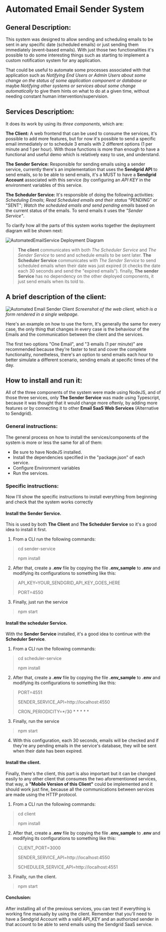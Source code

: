 # Automated Email Sender System


## General Description:

This system was designed to allow sending and scheduling emails to be sent in any specific date (scheduled emails) or just sending them immediately (event-based emails).  With just those two functionalities it's possible to do some interesting things such as starting to implement a custom notification system for any application.

That could be useful to automate some processes associated with that application such as _Notifying End Users or Admin Users about some change on the status of some application component or database_ or maybe _Notifying other systems or services about some change automatically_ to give them hints on what to do at a given time, without needing constant human intervention/supervision.


## Services Description:

It does its work by using its _three components_, which are:

**The Client:** A web frontend that can be used to consume the services, it's possible to add more features, but for now it's possible to send a specific email immediately or to schedule 3 emails with 2 different options (1 per minute and 1 per hour). With those functions is more than enough to have a functional and useful demo which is relatively easy to use, and understand.

**The Sender Service:** Responsible for sending emails using a sender service, currently there's an implementation that uses the **Sendgrid API** to send emails, so to be able to send emails, it's a MUST to have a **Sendgrid Account** associated with this service (by configuring an _API KEY_ in the environment variables of this service.

**The Scheduler Service:** It's responsible of doing the following activities: _Scheduling Emails_; _Read Scheduled emails and their status_ "PENDING" or "SENT"; _Watch the scheduled emails and send pending emails_ based on the current status of the emails. To send emails it uses the _"Sender Service"_.

To clarify how all the parts of this system works together the deployment diagram will be shown next:

![AutomatedEmailService Deployment Diagram](./images/AES-deployment-diagram.jpeg)


> **The client** communicates with both _The Scheduler Service_ and _The Sender Service_ to send and schedule emails to be sent later. **The Scheduler Service** communicates with _The Sender Service_ to send scheduled emails when their date was just expired (it checks the date each 30 seconds and send the "expired emails"). finally, **The sender Service** has no dependency on the other deployed components, it just send emails when its told to.

## A brief description of the client:

![Automated Email Sender Client](./images/automated-email-sender-client.png)
*Screenshot of the web client, which is a form rendered in a single webpage.*

Here's an example on how to use the form, It's generally the same for every case, the only thing that changes in every case is the behaviour of the Emails and the communication between the client and the services.

The first two options "One Email", and "3 emails (1 per minute)" are recommended because they're faster to test and cover the complete functionality, nonetheless, there's an option to send emails each hour to better simulate a different scenario, sending emails at specific times of the day.

## How to install and run it:

All of the three components of the system were made using NodeJS, and of those three services, only **The Sender Service** was made using Typescript, because it was thought that it would change more oftenly, by adding more features or by connecting it to other **Email SaaS Web Services** (Alternative to Sendgrid).


### General instructions:

The general process on how to install the services/components of the system is more or less the same for all of them:

* Be sure to have NodeJS installed.
* Install the dependencies specified in the "package.json" of each service.
* Configure Environment variables
* Run the services.


### Specific instructions:

Now I'll show the specific instructions to install everything from beginning and check that the system works correctly


#### Install the Sender Service.

This is used by both **The Client** and **The Scheduler Service** so it's a good idea to install it first.

1. From a CLI run the following commands:

> cd sender-service
>
> npm install

2. After that, create a **.env** file by copying the file **.env_sample** to **.env** and modifying its configurations to something like this:

> API\_KEY=YOUR\_SENDGRID\_API\_KEY\_GOES\_HERE
>
> PORT=4550

3. Finally, just run the service

> npm start


#### Install the scheduler Service.

With the **Sender Service** installed, it's a good idea to continue with the **Scheduler Service**.

1. From a CLI run the following commands:

> cd scheduler-service
>
> npm install

2. After that, create a **.env** file by copying the file **.env_sample** to **.env** and modifying its configurations to something like this:

> PORT=4551
>
> SENDER\_SERVICE\_API=http://localhost:4550
>
> CRON\_PERIODICITY=\*/30 \* \* \* \* \*

3. Finally, run the service

> npm start

4. With this configuration, each 30 seconds, emails will be checked and if they're any pending emails in the service's database, they will be sent when their date has been expired.


#### Install the client.

Finally, there's the client, this part is also important but it can be changed easily to any other client that consumes the two aforementioned services, that way, a __"Mobile Version of this Client"__ could be implemented and it should work just fine, because all the communications between services are made using the HTTP protocol.

1. From a CLI run the following commands:

> cd client
>
> npm install

2. After that, create a **.env** file by copying the file **.env_sample** to **.env** and modifying its configurations to something like this:

> CLIENT\_PORT=3000
>
> SENDER\_SERVICE\_API=http://localhost:4550
>
> SCHEDULER\_SERVICE\_API=http://localhost:4551

3. Finally, run the client.

> npm start


#### Conclusion:

After installing all of the previous services, you can test if everything is working fine manually by using the client. Remember that you'll need to have a Sendgrid Account with a valid API\_KEY and an authorized sender in that account to be able to send emails using the Sendgrid SaaS service.

